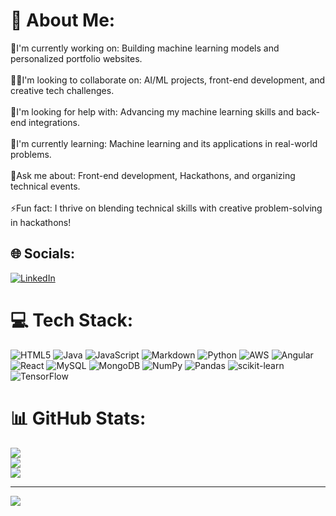 # 💫 About Me:
🔭I'm currently working on: Building machine learning models and personalized portfolio websites.<br><br>👯‍♂️I'm looking to collaborate on: AI/ML projects, front-end development, and creative tech challenges.<br><br>🤝I'm looking for help with: Advancing my machine learning skills and back-end integrations.<br><br>🌱I'm currently learning: Machine learning and its applications in real-world problems.<br><br>💬Ask me about: Front-end development, Hackathons, and organizing technical events.<br><br>⚡Fun fact: I thrive on blending technical skills with creative problem-solving in hackathons!


## 🌐 Socials:
[![LinkedIn](https://img.shields.io/badge/LinkedIn-%230077B5.svg?logo=linkedin&logoColor=white)](https://www.linkedin.com/in/piyush-das-79a16b203/) 

# 💻 Tech Stack:
![HTML5](https://img.shields.io/badge/html5-%23E34F26.svg?style=for-the-badge&logo=html5&logoColor=white) ![Java](https://img.shields.io/badge/java-%23ED8B00.svg?style=for-the-badge&logo=openjdk&logoColor=white) ![JavaScript](https://img.shields.io/badge/javascript-%23323330.svg?style=for-the-badge&logo=javascript&logoColor=%23F7DF1E) ![Markdown](https://img.shields.io/badge/markdown-%23000000.svg?style=for-the-badge&logo=markdown&logoColor=white) ![Python](https://img.shields.io/badge/python-3670A0?style=for-the-badge&logo=python&logoColor=ffdd54) ![AWS](https://img.shields.io/badge/AWS-%23FF9900.svg?style=for-the-badge&logo=amazon-aws&logoColor=white) ![Angular](https://img.shields.io/badge/angular-%23DD0031.svg?style=for-the-badge&logo=angular&logoColor=white) ![React](https://img.shields.io/badge/react-%2320232a.svg?style=for-the-badge&logo=react&logoColor=%2361DAFB) ![MySQL](https://img.shields.io/badge/mysql-4479A1.svg?style=for-the-badge&logo=mysql&logoColor=white) ![MongoDB](https://img.shields.io/badge/MongoDB-%234ea94b.svg?style=for-the-badge&logo=mongodb&logoColor=white) ![NumPy](https://img.shields.io/badge/numpy-%23013243.svg?style=for-the-badge&logo=numpy&logoColor=white) ![Pandas](https://img.shields.io/badge/pandas-%23150458.svg?style=for-the-badge&logo=pandas&logoColor=white) ![scikit-learn](https://img.shields.io/badge/scikit--learn-%23F7931E.svg?style=for-the-badge&logo=scikit-learn&logoColor=white) ![TensorFlow](https://img.shields.io/badge/TensorFlow-%23FF6F00.svg?style=for-the-badge&logo=TensorFlow&logoColor=white)
# 📊 GitHub Stats:
![](https://github-readme-stats.vercel.app/api?username=PiyushDas-2004&theme=dark&hide_border=false&include_all_commits=false&count_private=false)<br/>
![](https://github-readme-streak-stats.herokuapp.com/?user=PiyushDas-2004&theme=dark&hide_border=false)<br/>
![](https://github-readme-stats.vercel.app/api/top-langs/?username=PiyushDas-2004&theme=dark&hide_border=false&include_all_commits=false&count_private=false&layout=compact)

---
[![](https://visitcount.itsvg.in/api?id=PiyushDas-2004&icon=0&color=0)](https://visitcount.itsvg.in)

<!-- Proudly created with GPRM ( https://gprm.itsvg.in ) -->
